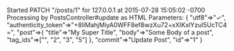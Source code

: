 Started PATCH "/posts/1" for 127.0.0.1 at 2015-07-28 15:05:02 -0700
Processing by PostsController#update as HTML
Parameters: { 
    "utf8"=>"✓",
    "authenticity_token"=>"+8liMahjMiyA0WFF8ef8wzXu72+xXIKxlYzuI5UcTC4=",
    "post"=>{
        "title"=>"My Super Title", 
        "body"=>"Some Body of a post", 
        "tag_ids"=>["", "2", "3", "5"] }, 
    "commit"=>"Update Post", 
    "id"=>"1" 
}
